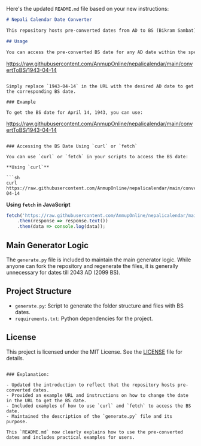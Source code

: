 Here's the updated `README.md` file based on your new instructions:

```markdown
# Nepali Calendar Date Converter

This repository hosts pre-converted dates from AD to BS (Bikram Sambat) for the period from April 14, 1943, to April 14, 2043.

## Usage

You can access the pre-converted BS date for any AD date within the specified range directly via a raw URL. For example:

```
https://raw.githubusercontent.com/AnmupOnline/nepalicalendar/main/convertToBS/1943-04-14
```

Simply replace `1943-04-14` in the URL with the desired AD date to get the corresponding BS date.

### Example

To get the BS date for April 14, 1943, you can use:

```
https://raw.githubusercontent.com/AnmupOnline/nepalicalendar/main/convertToBS/1943-04-14
```

### Accessing the BS Date Using `curl` or `fetch`

You can use `curl` or `fetch` in your scripts to access the BS date:

**Using `curl`**

```sh
curl https://raw.githubusercontent.com/AnmupOnline/nepalicalendar/main/convertToBS/1943-04-14
```

**Using `fetch` in JavaScript**

```javascript
fetch('https://raw.githubusercontent.com/AnmupOnline/nepalicalendar/main/convertToBS/1943-04-14')
    .then(response => response.text())
    .then(data => console.log(data));
```

## Main Generator Logic

The `generate.py` file is included to maintain the main generator logic. While anyone can fork the repository and regenerate the files, it is generally unnecessary for dates till 2043 AD (2099 BS).

## Project Structure

- `generate.py`: Script to generate the folder structure and files with BS dates.
- `requirements.txt`: Python dependencies for the project.

## License

This project is licensed under the MIT License. See the [LICENSE](LICENSE) file for details.
```

### Explanation:

- Updated the introduction to reflect that the repository hosts pre-converted dates.
- Provided an example URL and instructions on how to change the date in the URL to get the BS date.
- Included examples of how to use `curl` and `fetch` to access the BS date.
- Maintained the description of the `generate.py` file and its purpose.

This `README.md` now clearly explains how to use the pre-converted dates and includes practical examples for users.